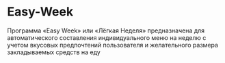 # Easy-Week
Программа «Easy Week» или «Лёгкая Неделя» предназначена для автоматического составления индивидуального меню на неделю с учетом вкусовых предпочтений пользователя и желательного размера закладываемых средств на еду
